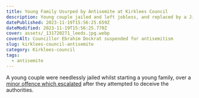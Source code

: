 ```yaml
---
title: Young Family Usurped by Antisemite at Kirklees Council
description: Young couple jailed and left jobless, and replaced by a Jihadi
datePublished: 2023-11-19T15:56:25.659Z
dateModified: 2023-11-19T15:56:25.770Z
cover: assets/_131720271_leeds.jpg.webp
coverAlt: Councillor Ebrahim Dockrat suspended for antisemitism
slug: kirklees-council-antisemite
category: Kirklees-council
tags:
  - antisemite
---
```

A﻿ young couple were needlessly jailed whilst starting a young family, over a [minor offence which escalated](https://www.bbc.co.uk/news/uk-england-leeds-66122776) after they attempted to deceive the authorities.